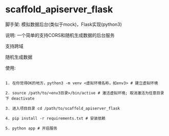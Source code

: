 # scaffold_apiserver_flask
脚手架: 模拟数据后台(类似于mock)，Flask实现(python3)



说明: 一个简单的支持CORS和随机生成数据的后台服务

支持跨域

随机生成数据

使用:

```` python3

1. 在你觉得OK的地方，python3 -m venv <虚拟环境名称，如env3> # 建立虚拟环境

2. source /path/to/<env3目录>/bin/active # 激活虚拟环境; 取消激活为任意目录下 deactivate

3. 进入项目目录 cd /path/to/scaffold_apiserver_flask

4. pip install -r requirements.txt # 安装依赖

5. python app # 开启服务

````
